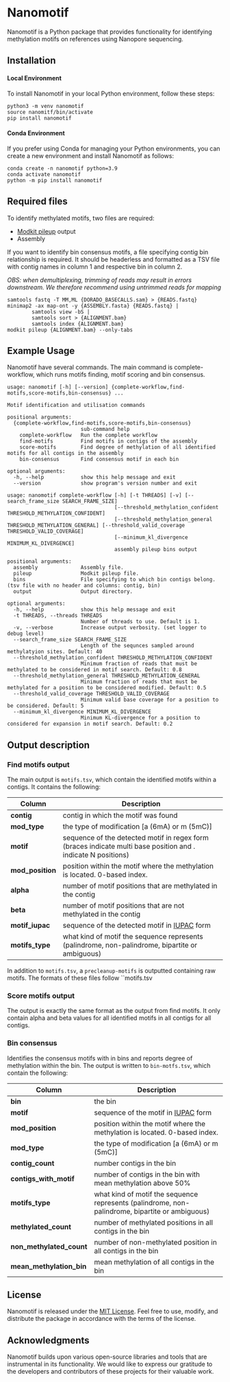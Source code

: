 # Nanomotif

Nanomotif is a Python package that provides functionality for identifying methylation motifs on references using Nanopore sequencing.

## Installation

#### Local Environment

To install Nanomotif in your local Python environment, follow these steps:

```shell
python3 -m venv nanomotif
source nanomitf/bin/activate
pip install nanomotif
```

#### Conda Environment

If you prefer using Conda for managing your Python environments, you can create a new environment and install Nanomotif as follows:

```shell
conda create -n nanomotif python=3.9
conda activate nanomotif
python -m pip install nanomotif
```

## Required files

To identify methylated motifs, two files are required: 
- [Modkit pileup](https://github.com/nanoporetech/modkit/blob/master/book/src/advanced_usage.md#pileup) output
- Assembly

If you want to identify bin consensus motifs, a file specifying contig bin relationship is required. It should be headerless and formatted as a TSV file with contig names in column 1 and respective bin in column 2.

*OBS: when demultiplexing, trimming of reads may result in errors downstream. We therefore recommend using untrimmed reads for mapping*
```shell
samtools fastq -T MM,ML {DORADO_BASECALLS.sam} > {READS.fastq}
minimap2 -ax map-ont -y {ASSEMBLY.fasta} {READS.fastq} |
        samtools view -bS |
        samtools sort > {ALIGNMENT.bam}
        samtools index {ALIGNMENT.bam}
modkit pileup {ALIGNMENT.bam} --only-tabs
```
## Example Usage

Nanomotif have several commands. The main command is complete-workflow, which runs motifs finding, motif scoring and bin consensus. 

```
usage: nanomotif [-h] [--version] {complete-workflow,find-motifs,score-motifs,bin-consensus} ...

Motif identification and utilisation commands

positional arguments:
  {complete-workflow,find-motifs,score-motifs,bin-consensus}
                        sub-command help
    complete-workflow   Run the complete workflow
    find-motifs         Find motifs in contigs of the assembly
    score-motifs        Find degree of methylation of all identified motifs for all contigs in the assembly
    bin-consensus       Find consensus motif in each bin

optional arguments:
  -h, --help            show this help message and exit
  --version             show program's version number and exit
```

```
usage: nanomotif complete-workflow [-h] [-t THREADS] [-v] [--search_frame_size SEARCH_FRAME_SIZE]
                                   [--threshold_methylation_confident THRESHOLD_METHYLATION_CONFIDENT]
                                   [--threshold_methylation_general THRESHOLD_METHYLATION_GENERAL] [--threshold_valid_coverage THRESHOLD_VALID_COVERAGE]
                                   [--minimum_kl_divergence MINIMUM_KL_DIVERGENCE]
                                   assembly pileup bins output

positional arguments:
  assembly              Assembly file.
  pileup                Modkit pileup file.
  bins                  File specifying to which bin contigs belong. (tsv file with no header and columns: contig, bin)
  output                Output directory.

optional arguments:
  -h, --help            show this help message and exit
  -t THREADS, --threads THREADS
                        Number of threads to use. Default is 1.
  -v, --verbose         Increase output verbosity. (set logger to debug level)
  --search_frame_size SEARCH_FRAME_SIZE
                        Length of the sequnces sampled around methylatyion sites. Default: 40
  --threshold_methylation_confident THRESHOLD_METHYLATION_CONFIDENT
                        Minimum fraction of reads that must be methylated to be considered in motif search. Default: 0.8
  --threshold_methylation_general THRESHOLD_METHYLATION_GENERAL
                        Minimum fraction of reads that must be methylated for a position to be considered modified. Default: 0.5
  --threshold_valid_coverage THRESHOLD_VALID_COVERAGE
                        Minimum valid base coverage for a position to be considered. Default: 5
  --minimum_kl_divergence MINIMUM_KL_DIVERGENCE
                        Minimum KL-divergence for a position to considered for expansion in motif search. Default: 0.2
```

## Output description


### Find motifs output
The main output is `motifs.tsv`, which contain the identified motifs within a contigs. It contains the following:

| **Column**       | **Description**                                                                                       |
|------------------|-------------------------------------------------------------------------------------------------------|
| **contig**       | contig in which the motif was found                                                                |
| **mod_type**     | the type of modification [a (6mA) or m (5mC)]                                                                     |
| **motif**        | sequence of the detected motif in regex form (braces indicate multi base position and . indicate N positions) |
| **mod_position** | position within the motif where the methylation is located. 0-based index.                            |
| **alpha**        | number of motif positions that are methylated in the contig                                                       |
| **beta**         | number of motif positions that are not methylated in the contig                                                        |
| **motif_iupac**        | sequence of the detected motif in [IUPAC](https://www.bioinformatics.org/sms/iupac.html) form  |
| **motifs_type** | what kind of motif the sequence represents (palindrome, non-palindrome, bipartite or ambiguous)

In addition to `motifs.tsv`, a `precleanup-motifs` is outputted containing raw motifs. The formats of these files follow ``motifs.tsv

### Score motifs output

The output is exactly the same format as the output from find motifs. It only contain alpha and beta values for all identified motifs in all contigs for all contigs. 

### Bin consensus 

Identifies the consensus motifs with in bins and reports degree of methylation within the bin. The output is written to `bin-motfs.tsv`, which contain the following:

| **Column**       | **Description**                                                                                       |
|------------------|-------------------------------------------------------------------------------------------------------|
| **bin**       | the bin                                                                |
| **motif**        | sequence of the motif in [IUPAC](https://www.bioinformatics.org/sms/iupac.html) form  |
| **mod_position** | position within the motif where the methylation is located. 0-based index.                            |
| **mod_type**     | the type of modification [a (6mA) or m (5mC)]                                                                     |
| **contig_count**        | number contigs in the bin                                                       |
| **contigs_with_motif**         | number of contigs in the bin with mean methylation above 50%                                                        |
| **motifs_type** | what kind of motif the sequence represents (palindrome, non-palindrome, bipartite or ambiguous) |
| **methylated_count** | number of methylated positions in all contigs in the bin |
| **non_methylated_count** | number of non-methylated position in all contigs in the bin |
| **mean_methylation_bin** | mean methylation of all contigs in the bin |



## License

Nanomotif is released under the [MIT License](https://github.com/your-username/nanomotif/blob/main/LICENSE). Feel free to use, modify, and distribute the package in accordance with the terms of the license.

## Acknowledgments

Nanomotif builds upon various open-source libraries and tools that are instrumental in its functionality. We would like to express our gratitude to the developers and contributors of these projects for their valuable work.


